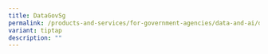 ```yaml
---
title: DataGovSg
permalink: /products-and-services/for-government-agencies/data-and-ai/data-gov-sg/
variant: tiptap
description: ""
---
```

